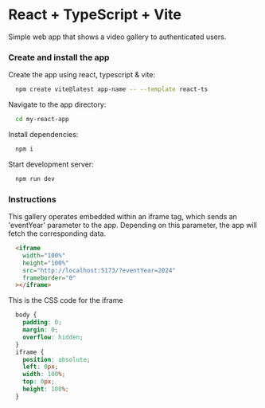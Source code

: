 # React + TypeScript + Vite

Simple web app that shows a video gallery to authenticated users.

### Create and install the app

Create the app using react, typescript & vite:

```sh
  npm create vite@latest app-name -- --template react-ts
```

Navigate to the app directory:

```sh
  cd my-react-app
```

Install dependencies:

```sh
  npm i
```

Start development server:

```sh
  npm run dev
```

### Instructions

This gallery operates embedded within an iframe tag, which sends an 'eventYear' parameter to the app. Depending on this parameter, the app will fetch the corresponding data.

```html
  <iframe
    width="100%"
    height="100%"
    src="http://localhost:5173/?eventYear=2024"
    frameborder="0"
  ></iframe>
```

This is the CSS code for the iframe

```css
  body {
    padding: 0;
    margin: 0;
    overflow: hidden;
  }
  iframe {
    position: absolute;
    left: 0px;
    width: 100%;
    top: 0px;
    height: 100%;
  }
```
